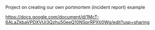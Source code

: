 Project on creating our own portmortem (incident report) example

https://docs.google.com/document/d/1McT-6ALaZkbaVPDXVUi3Qzhu50eeQ10NSprRPXtj0Wg/edit?usp=sharing

